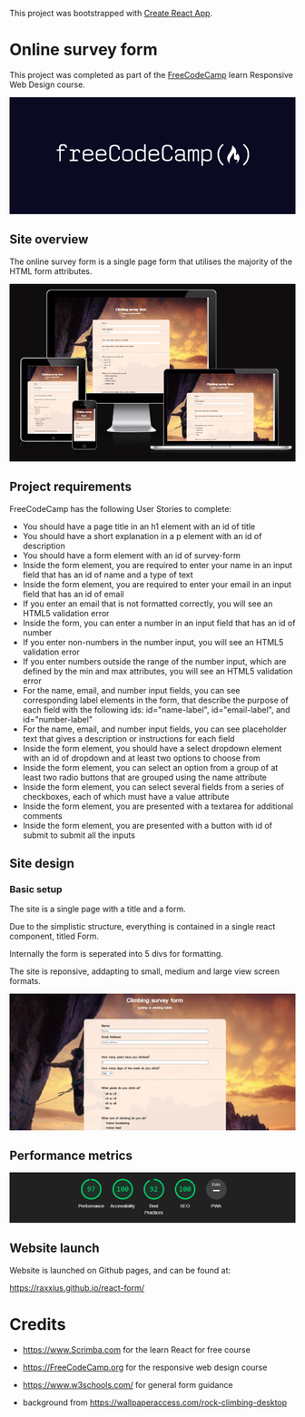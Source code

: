 This project was bootstrapped with [Create React App](https://github.com/facebook/create-react-app).


# Online survey form

This project was completed as part of the [FreeCodeCamp](https://www.freecodecamp.org/) learn Responsive Web Design course.

![FreeCodeCamp logo](public/docs/images/FreeCodeCamp_logo.png)

## Site overview

The online survey form is a single page form that utilises the majority of the HTML form attributes.

![Responsive](public/docs/images/responsive.png)

## Project requirements
FreeCodeCamp has the following User Stories to complete:

- You should have a page title in an h1 element with an id of title
- You should have a short explanation in a p element with an id of description
- You should have a form element with an id of survey-form
- Inside the form element, you are required to enter your name in an input field that has an id of name and a type of text
- Inside the form element, you are required to enter your email in an input field that has an id of email
- If you enter an email that is not formatted correctly, you will see an HTML5 validation error
- Inside the form, you can enter a number in an input field that has an id of number
- If you enter non-numbers in the number input, you will see an HTML5 validation error
- If you enter numbers outside the range of the number input, which are defined by the min and max attributes, you will see an HTML5 validation error
- For the name, email, and number input fields, you can see corresponding label elements in the form, that describe the purpose of each field with the following ids: id="name-label", id="email-label", and id="number-label"
- For the name, email, and number input fields, you can see placeholder text that gives a description or instructions for each field
- Inside the form element, you should have a select dropdown element with an id of dropdown and at least two options to choose from
- Inside the form element, you can select an option from a group of at least two radio buttons that are grouped using the name attribute
- Inside the form element, you can select several fields from a series of checkboxes, each of which must have a value attribute
- Inside the form element, you are presented with a textarea for additional comments
- Inside the form element, you are presented with a button with id of submit to submit all the inputs


## Site design

### Basic setup

The site is a single page with a title and a form.

Due to the simplistic structure, everything is contained in a single react component, titled Form.

Internally the form is seperated into 5 divs for formatting.

The site is reponsive, addapting to small, medium and large view screen formats. 

![titlepage](public/docs/images/titlepage.png)

## Performance metrics 

![Lighthouse](public/docs/images/lighthouse.png)


## Website launch

Website is launched on Github pages, and can be found at:

https://raxxius.github.io/react-form/


# Credits

- https://www.Scrimba.com for the learn React for free course

- https://FreeCodeCamp.org for the responsive web design course

- https://www.w3schools.com/ for general form guidance

- background from https://wallpaperaccess.com/rock-climbing-desktop 



